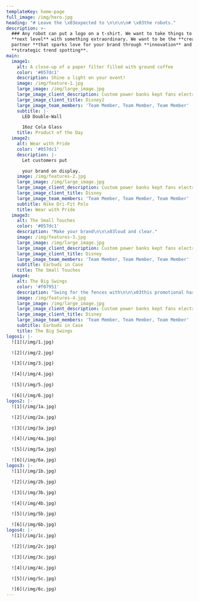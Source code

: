 ```yaml
---
templateKey: home-page
full_image: /img/hero.jpg
heading: "# Leave the \x03expected to \n\n\n\n# \x03the robots."
description: >-
  ### Any robot can put a logo on a t-shirt. We want to take things to the
  **next level** with something extraordinary. We want to be the **creative
  partner **that sparks love for your brand through **innovation** and
  **strategic trend spotting**.
main:
  image1:
    alt: A close-up of a paper filter filled with ground coffee
    color: '#057dc1'
    description: Shine a light on your event!
    image: /img/feature-1.jpg
    large_image: /img/large_image.jpg
    large_image_client_description: Custom power banks kept fans electrified at the D23 Expo
    large_image_client_title: Disney2
    large_image_team_members: 'Team Member, Team Member, Team Member'
    subtitle: |-
      LED Double-Wall

      16oz Cola Glass
    title: Product of the Day
  image2:
    alt: Wear with Pride
    color: '#057dc1'
    description: |-
      Let customers put 

      your brand on display.
    image: /img/features-2.jpg
    large_image: /img/large_image.jpg
    large_image_client_description: Custom power banks kept fans electrified at the D23 Expo
    large_image_client_title: Disney
    large_image_team_members: 'Team Member, Team Member, Team Member'
    subtitle: Nike Dri-Fit Polo
    title: Wear with Pride
  image3:
    alt: The Small Touches
    color: '#057dc1'
    description: "Make your brand\n\n\x03loud and clear."
    image: /img/features-3.jpg
    large_image: /img/large_image.jpg
    large_image_client_description: Custom power banks kept fans electrified at the D23 Expo
    large_image_client_title: Disney
    large_image_team_members: 'Team Member, Team Member, Team Member'
    subtitle: Earbuds in Case
    title: The Small Touches
  image4:
    alt: The Big Swings
    color: '#f07951'
    description: "Swing for the fences with\n\n\x03this promotional hard-hitter!"
    image: /img/features-4.jpg
    large_image: /img/large_image.jpg
    large_image_client_description: Custom power banks kept fans electrified at the D23 Expo
    large_image_client_title: Disney
    large_image_team_members: 'Team Member, Team Member, Team Member'
    subtitle: Earbuds in Case
    title: The Big Swings
logos1: |-
  ![1](/img/1.jpg)

  ![2](/img/2.jpg)

  ![3](/img/3.jpg)

  ![4](/img/4.jpg)

  ![5](/img/5.jpg)

  ![6](/img/6.jpg)
logos2: |-
  ![1](/img/1a.jpg)

  ![2](/img/2a.jpg)

  ![3](/img/3a.jpg)

  ![4](/img/4a.jpg)

  ![5](/img/5a.jpg)

  ![6](/img/6a.jpg)
logos3: |-
  ![1](/img/1b.jpg)

  ![2](/img/2b.jpg)

  ![3](/img/3b.jpg)

  ![4](/img/4b.jpg)

  ![5](/img/5b.jpg)

  ![6](/img/6b.jpg)
logos4: |-
  ![1](/img/1c.jpg)

  ![2](/img/2c.jpg)

  ![3](/img/3c.jpg)

  ![4](/img/4c.jpg)

  ![5](/img/5c.jpg)

  ![6](/img/6c.jpg)
---
```


